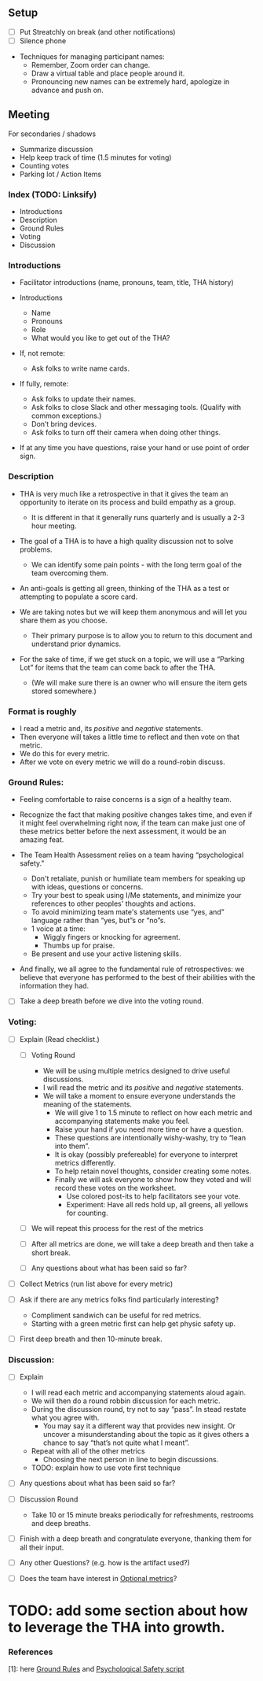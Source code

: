 ## Setup

- [ ] Put Streatchly on break (and other notifications)
- [ ] Silence phone

- Techniques for managing participant names:
  - Remember, Zoom order can change.
  - Draw a virtual table and place people around it.
  - Pronouncing new names can be extremely hard, apologize in advance and push on.
  

## Meeting

For secondaries / shadows
- Summarize discussion
- Help keep track of time (1.5 minutes for voting)
- Counting votes
- Parking lot / Action Items

### Index (TODO: Linksify)
- Introductions
- Description
- Ground Rules
- Voting
- Discussion

### Introductions
- Facilitator introductions (name, pronouns, team, title, THA history)
- Introductions
  - Name
  - Pronouns
  - Role
  - What would you like to get out of the THA?

- If, not remote:
  - Ask folks to write name cards.
- If fully, remote:
  - Ask folks to update their names.
  - Ask folks to close Slack and other messaging tools. (Qualify with common exceptions.)
  - Don’t bring devices.
  - Ask folks to turn off their camera when doing other things.

- If at any time you have questions, raise your hand or use point of order sign.

### Description
- THA is very much like a retrospective in that it gives the team an opportunity to iterate on its process and build empathy as a group.
    - It is different in that it generally runs quarterly and is usually a 2-3 hour meeting.

- The goal of a THA is to have a high quality discussion not to solve problems.
    - We can identify some pain points - with the long term goal of the team overcoming them.

- An anti-goals is getting all green, thinking of the THA as a test or attempting to populate a score card.

- We are taking notes but we will keep them anonymous and will let you share them as you choose.
  - Their primary purpose is to allow you to return to this document and understand prior dynamics.

- For the sake of time, if we get stuck on a topic, we will use a “Parking Lot” for items that the team can come back to after the THA.
  - (We will make sure there is an owner who will ensure the item gets stored somewhere.)

### Format is roughly
- I read a metric and, its *positive* and *negative* statements.
- Then everyone will takes a little time to reflect and then vote on that metric.
- We do this for every metric.
- After we vote on every metric we will do a round-robin discuss.

### Ground Rules:
- Feeling comfortable to raise concerns is a sign of a healthy team.
 
- Recognize the fact that making positive changes takes time, and even if it might feel overwhelming right now, if the team can make just one of these metrics better before the next assessment, it would be an amazing feat.

- The Team Health Assessment relies on a team having “psychological safety."
    - Don't retaliate, punish or humiliate team members for speaking up with ideas, questions or concerns.
    - Try your best to speak using I/Me statements, and minimize your references to other peoples' thoughts and actions.
    - To avoid minimizing team mate's statements use “yes, and” language rather than “yes, but”s or “no”s.
    - 1 voice at a time:
        - Wiggly fingers or knocking for agreement.
        - Thumbs up for praise.
    - Be present and use your active listening skills.

- And finally, we all agree to the fundamental rule of retrospectives: we believe that everyone has performed to the best of their abilities with the information they had.

- [ ] Take a deep breath before we dive into the voting round.

### Voting:
- [ ] Explain (Read checklist.)
    - [ ] Voting Round
        - We will be using multiple metrics designed to drive useful discussions.
        - I will read the metric and its *positive* and *negative* statements.
        - We will take a moment to ensure everyone understands the meaning of the statements.
            - We will give 1 to 1.5 minute to reflect on how each metric and accompanying statements make you feel.
            - Raise your hand if you need more time or have a question.
            - These questions are intentionally wishy-washy, try to “lean into them”.
            - It is okay (possibly prefereable) for everyone to interpret metrics differently.
            - To help retain novel thoughts, consider creating some notes.
            - Finally we will ask everyone to show how they voted and will record these votes on the worksheet.
                - Use colored post-its to help facilitators see your vote.
                - Experiment: Have all reds hold up, all greens, all yellows for
                  counting.

    - [ ] We will repeat this process for the rest of the metrics
    - [ ] After all metrics are done, we will take a deep breath and then take a short break.
    - [ ] Any questions about what has been said so far?

- [ ] Collect Metrics (run list above for every metric)

- [ ] Ask if there are any metrics folks find particularly interesting?
    - Compliment sandwich can be useful for red metrics.
    - Starting with a green metric first can help get physic safety up.

- [ ] First deep breath and then 10-minute break.

### Discussion:
- [ ] Explain
    - I will read each metric and accompanying statements aloud again.
    - We will then do a round robbin discussion for each metric.
    - During the discussion round, try not to say “pass”. In stead restate what you agree with.
        - You may say it a different way that provides new insight. Or uncover a misunderstanding about the topic as it gives others a chance to say “that’s not quite what I meant”.
    - Repeat with all of the other metrics
        - Choosing the next person in line to begin discussions.
    - TODO: explain how to use vote first technique

- [ ] Any questions about what has been said so far?

- [ ] Discussion Round
    - Take 10 or 15 minute breaks periodically for refreshments, restrooms and deep breaths.

- [ ] Finish with a deep breath and congratulate everyone, thanking them for all their input.


- [ ] Any other Questions? (e.g. how is the artifact used?)
- [ ] Does the team have interest in [Optional metrics](https://docs.google.com/spreadsheets/d/1d98EX4P0dyl99Pd9jJN6nZ4QvBm0GIKhD2RZkgnF03w/edit#gid=1805229700)?

# TODO: add some section about how to leverage the THA into growth.

### References
[1]: here [Ground Rules](https://docs.google.com/document/d/18Q9uand09WHwiWZO21A9rD6S-3953CqP0v-xEj-xSCg/edit#heading=h.3f96t1973epx) and [Psychological Safety script](https://docs.google.com/document/d/18Q9uand09WHwiWZO21A9rD6S-3953CqP0v-xEj-xSCg/edit#heading=h.skek14hxa5vk)
